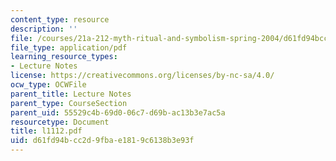 ```yaml
---
content_type: resource
description: ''
file: /courses/21a-212-myth-ritual-and-symbolism-spring-2004/d61fd94bcc2d9fbae1819c6138b3e93f_l1112.pdf
file_type: application/pdf
learning_resource_types:
- Lecture Notes
license: https://creativecommons.org/licenses/by-nc-sa/4.0/
ocw_type: OCWFile
parent_title: Lecture Notes
parent_type: CourseSection
parent_uid: 55529c4b-69d0-06c7-d69b-ac13b3e7ac5a
resourcetype: Document
title: l1112.pdf
uid: d61fd94b-cc2d-9fba-e181-9c6138b3e93f
---
```


